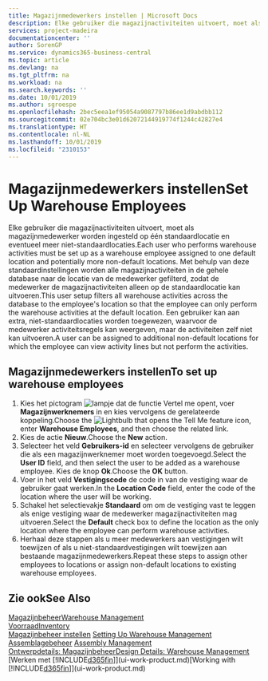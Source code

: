 ```yaml
---
title: Magazijnmedewerkers instellen | Microsoft Docs
description: Elke gebruiker die magazijnactiviteiten uitvoert, moet als magazijnmedewerker worden ingesteld op één standaardlocatie en eventueel meer niet-standaardlocaties.
services: project-madeira
documentationcenter: ''
author: SorenGP
ms.service: dynamics365-business-central
ms.topic: article
ms.devlang: na
ms.tgt_pltfrm: na
ms.workload: na
ms.search.keywords: ''
ms.date: 10/01/2019
ms.author: sgroespe
ms.openlocfilehash: 2bec5eea1ef95054a9087797b86ee1d9abdbb112
ms.sourcegitcommit: 02e704bc3e01d62072144919774f1244c42827e4
ms.translationtype: HT
ms.contentlocale: nl-NL
ms.lasthandoff: 10/01/2019
ms.locfileid: "2310153"
---
```

# <a name="set-up-warehouse-employees"></a><span data-ttu-id="7c95f-103">Magazijnmedewerkers instellen</span><span class="sxs-lookup"><span data-stu-id="7c95f-103">Set Up Warehouse Employees</span></span>
<span data-ttu-id="7c95f-104">Elke gebruiker die magazijnactiviteiten uitvoert, moet als magazijnmedewerker worden ingesteld op één standaardlocatie en eventueel meer niet-standaardlocaties.</span><span class="sxs-lookup"><span data-stu-id="7c95f-104">Each user who performs warehouse activities must be set up as a warehouse employee assigned to one default location and potentially more non-default locations.</span></span> <span data-ttu-id="7c95f-105">Met behulp van deze standaardinstellingen worden alle magazijnactiviteiten in de gehele database naar de locatie van de medewerker gefilterd, zodat de medewerker de magazijnactiviteiten alleen op de standaardlocatie kan uitvoeren.</span><span class="sxs-lookup"><span data-stu-id="7c95f-105">This user setup filters all warehouse activities across the database to the employee's location so that the employee can only perform the warehouse activities at the default location.</span></span> <span data-ttu-id="7c95f-106">Een gebruiker kan aan extra, niet-standaardlocaties worden toegewezen, waarvoor de medewerker activiteitsregels kan weergeven, maar de activiteiten zelf niet kan uitvoeren.</span><span class="sxs-lookup"><span data-stu-id="7c95f-106">A user can be assigned to additional non-default locations for which the employee can view activity lines but not perform the activities.</span></span>

## <a name="to-set-up-warehouse-employees"></a><span data-ttu-id="7c95f-107">Magazijnmedewerkers instellen</span><span class="sxs-lookup"><span data-stu-id="7c95f-107">To set up warehouse employees</span></span>  
1.  <span data-ttu-id="7c95f-108">Kies het pictogram ![lampje dat de functie Vertel me opent](media/ui-search/search_small.png "Vertel me wat u wilt doen"), voer **Magazijnwerknemers** in en kies vervolgens de gerelateerde koppeling.</span><span class="sxs-lookup"><span data-stu-id="7c95f-108">Choose the ![Lightbulb that opens the Tell Me feature](media/ui-search/search_small.png "Tell me what you want to do") icon, enter **Warehouse Employees**, and then choose the related link.</span></span>  
2. <span data-ttu-id="7c95f-109">Kies de actie **Nieuw**.</span><span class="sxs-lookup"><span data-stu-id="7c95f-109">Choose the **New** action.</span></span>  
3. <span data-ttu-id="7c95f-110">Selecteer het veld **Gebruikers-id** en selecteer vervolgens de gebruiker die als een magazijnwerknemer moet worden toegevoegd.</span><span class="sxs-lookup"><span data-stu-id="7c95f-110">Select the **User ID** field, and then select the user to be added as a warehouse employee.</span></span> <span data-ttu-id="7c95f-111">Kies de knop **Ok**.</span><span class="sxs-lookup"><span data-stu-id="7c95f-111">Choose the **OK** button.</span></span>  
6.  <span data-ttu-id="7c95f-112">Voer in het veld **Vestigingscode** de code in van de vestiging waar de gebruiker gaat werken.</span><span class="sxs-lookup"><span data-stu-id="7c95f-112">In the **Location Code** field, enter the code of the location where the user will be working.</span></span>  
7.  <span data-ttu-id="7c95f-113">Schakel het selectievakje **Standaard** om om de vestiging vast te leggen als enige vestiging waar de medewerker magazijnactiviteiten mag uitvoeren.</span><span class="sxs-lookup"><span data-stu-id="7c95f-113">Select the **Default** check box to define the location as the only location where the employee can perform warehouse activities.</span></span>  
8.  <span data-ttu-id="7c95f-114">Herhaal deze stappen als u meer medewerkers aan vestigingen wilt toewijzen of als u niet-standaardvestigingen wilt toewijzen aan bestaande magazijnmedewerkers.</span><span class="sxs-lookup"><span data-stu-id="7c95f-114">Repeat these steps to assign other employees to locations or assign non-default locations to existing warehouse employees.</span></span>  

## <a name="see-also"></a><span data-ttu-id="7c95f-115">Zie ook</span><span class="sxs-lookup"><span data-stu-id="7c95f-115">See Also</span></span>  
[<span data-ttu-id="7c95f-116">Magazijnbeheer</span><span class="sxs-lookup"><span data-stu-id="7c95f-116">Warehouse Management</span></span>](warehouse-manage-warehouse.md)  
[<span data-ttu-id="7c95f-117">Voorraad</span><span class="sxs-lookup"><span data-stu-id="7c95f-117">Inventory</span></span>](inventory-manage-inventory.md)  
<span data-ttu-id="7c95f-118">[Magazijnbeheer instellen](warehouse-setup-warehouse.md)   </span><span class="sxs-lookup"><span data-stu-id="7c95f-118">[Setting Up Warehouse Management](warehouse-setup-warehouse.md)   </span></span>  
<span data-ttu-id="7c95f-119">[Assemblagebeheer](assembly-assemble-items.md)  </span><span class="sxs-lookup"><span data-stu-id="7c95f-119">[Assembly Management](assembly-assemble-items.md)  </span></span>  
[<span data-ttu-id="7c95f-120">Ontwerpdetails: Magazijnbeheer</span><span class="sxs-lookup"><span data-stu-id="7c95f-120">Design Details: Warehouse Management</span></span>](design-details-warehouse-management.md)  
<span data-ttu-id="7c95f-121">[Werken met [!INCLUDE[d365fin](includes/d365fin_md.md)]](ui-work-product.md)</span><span class="sxs-lookup"><span data-stu-id="7c95f-121">[Working with [!INCLUDE[d365fin](includes/d365fin_md.md)]](ui-work-product.md)</span></span>  
